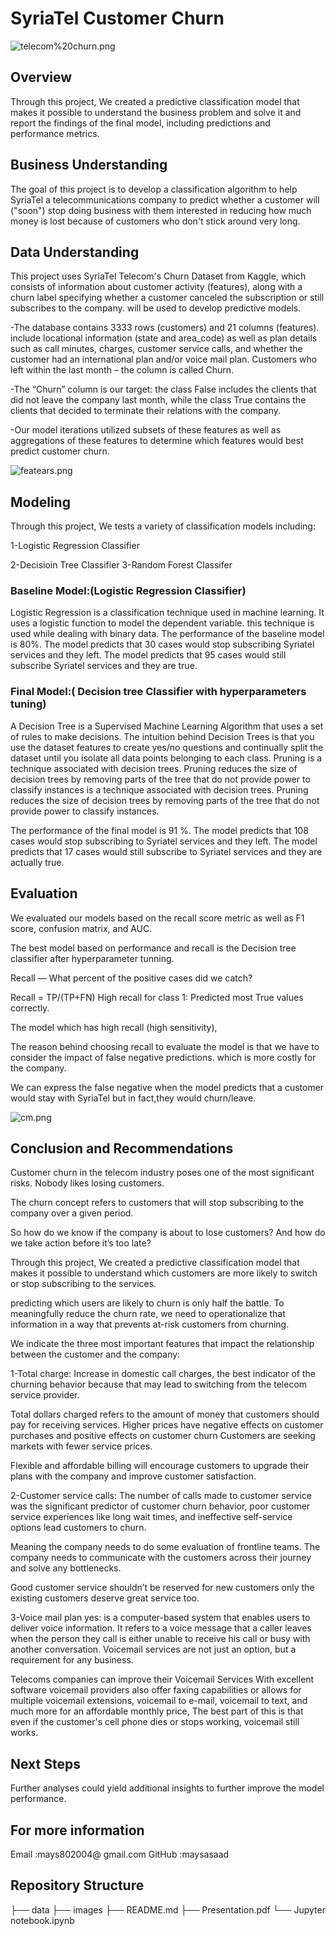 # SyriaTel Customer Churn

![telecom%20churn.png](Images/telecom%20churn.png)


## Overview

Through this project, We created a predictive classification model that makes it possible to understand the business problem and solve it and report the findings of the final model, including predictions and performance metrics.

## Business Understanding

The goal of this project is to develop a classification algorithm to help SyriaTel a telecommunications company to predict whether a customer will ("soon") stop doing business with them interested in reducing how much money is lost because of customers who don't stick around very long.

## Data Understanding

This project uses SyriaTel Telecom's Churn Dataset from Kaggle, which consists of information about customer activity (features), along with a churn label specifying whether a customer canceled the subscription or still subscribes to the company. will be used to develop predictive models.

-The database contains 3333 rows (customers) and 21 columns (features). include locational information (state and area_code) as well as plan details such as call minutes, charges, customer service calls, and whether the customer had an international plan and/or voice mail plan. Customers who left within the last month – the column is called Churn.

-The “Churn” column is our target: the class False includes the clients that did not leave the company last month, while the class True contains the clients that decided to terminate their relations with the company.

-Our model iterations utilized subsets of these features as well as aggregations of these features to determine which features would best predict customer churn.

![featears.png](Images/featears.png )



## Modeling

Through this project, We tests a variety of classification models including:

1-Logistic Regression Classifier

2-Decisioin Tree Classifier
3-Random Forest Classifer


### Baseline Model:(Logistic Regression Classifier)

Logistic Regression is a classification technique used in machine learning. It uses a logistic function to model the dependent variable. this technique is used while dealing with binary data.
The performance of the baseline model is 80%.
The model predicts that 30 cases would stop subscribing Syriatel services and they left.
The model predicts that 95 cases would still subscribe Syriatel services and they are true.

### Final Model:( Decision tree Classifier with hyperparameters tuning)

A Decision Tree is a Supervised Machine Learning Algorithm that uses a set of rules to make decisions. The intuition behind Decision Trees is that you use the dataset features to create yes/no questions and continually split the dataset until you isolate all data points belonging to each class.
Pruning is a technique associated with decision trees. Pruning reduces the size of decision trees by removing parts of the tree that do not provide power to classify instances is a technique associated with decision trees. Pruning reduces the size of decision trees by removing parts of the tree that do not provide power to classify instances.

The performance of the final model is  91 %.
The model predicts that 108 cases would stop subscribing to Syriatel services and they left.
The model predicts that 17 cases would still subscribe to Syriatel services and they are actually true.

## Evaluation

We evaluated our models based on the recall score metric as well as F1 score, confusion matrix, and AUC.

The best model based on performance and recall is the Decision tree classifier after hyperparameter tunning.

Recall — What percent of the positive cases did we catch?

Recall = TP/(TP+FN) High recall for class 1: Predicted most True values correctly.

The model which has high recall (high sensitivity),

The reason behind choosing recall to evaluate the model is that we have to consider the impact of false negative predictions. which is more costly for the company.

We can express the false negative when the model predicts that a customer would stay with SyriaTel but in fact,they would churn/leave. 

![cm.png](Images/cm.png)


## Conclusion and Recommendations

Customer churn in the telecom industry poses one of the most significant risks. Nobody likes losing customers.

The churn concept refers to customers that will stop subscribing to the company over a given period.

So how do we know if the company is about to lose customers? And how do we take action before it’s too late?

Through this project, We created a predictive classification model that makes it possible to understand which customers are more likely to switch or stop subscribing to the services.

predicting which users are likely to churn is only half the battle. To meaningfully reduce the churn rate, we need to operationalize that information in a way that prevents at-risk customers from churning.

We indicate the three most important features that impact the relationship between the customer and the company:

1-Total charge: Increase in domestic call charges, the best indicator of the churning behavior because that may lead to switching from the telecom service provider.

Total dollars charged refers to the amount of money that customers should pay for receiving services. Higher prices have negative effects on customer purchases and positive effects on customer churn Customers are seeking markets with fewer service prices.

Flexible and affordable billing will encourage customers to upgrade their plans with the company and improve customer satisfaction.

2-Customer service calls: The number of calls made to customer service was the significant predictor of customer churn behavior, poor customer service experiences like long wait times, and ineffective self-service options lead customers to churn.

Meaning the company needs to do some evaluation of frontline teams. The company needs to communicate with the customers across their journey and solve any bottlenecks.

Good customer service shouldn’t be reserved for new customers only the existing customers deserve great service too.

3-Voice mail plan yes: is a computer-based system that enables users to deliver voice information. It refers to a voice message that a caller leaves when the person they call is either unable to receive his call or busy with another conversation. Voicemail services are not just an option, but a requirement for any business.

Telecoms companies can improve their Voicemail Services With excellent software voicemail providers also offer faxing capabilities or allows for multiple voicemail extensions, voicemail to e-mail, voicemail to text, and much more for an affordable monthly price, The best part of this is that even if the customer's cell phone dies or stops working, voicemail still works.

## Next Steps

Further analyses could yield additional insights to further improve the model performance.

## For more information

Email :mays802004@ gmail.com 
GitHub :maysasaad

## Repository Structure

├── data ├── images ├── README.md ├── Presentation.pdf └── Jupyter notebook.ipynb

